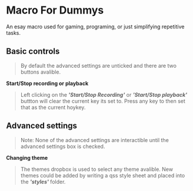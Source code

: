 # Macro For Dummys

An esay macro used for gaming, programing, or just simplifying repetitive tasks.


## Basic controls
>By default the advanced settings are unticked and there are two buttons avalible.

**Start/Stop recording or playback**
>Left clicking on the **_'Start/Stop Recording'_** or **_'Start/Stop playback'_** buttton will clear the current key its set to. Press any key to then set that as the current hoykey.


## Advanced settings
>Note: None of the advanced settings are interactible until the advanced settings box is checked.

**Changing theme**
>The themes dropbox is used to select any theme avalible.
>New themes could be added by writing a qss style sheet and placed into the **_'styles'_** folder.

